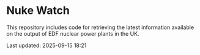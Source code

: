 # Nuke Watch

This repository includes code for retrieving the latest information available on the output of EDF nuclear power plants in the UK.

Last updated: 2025-09-15 18:21